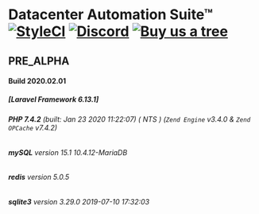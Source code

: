 # Datacenter Automation Suite&trade; [![StyleCI](https://github.styleci.io/repos/237141129/shield?branch=initial)](https://github.styleci.io/repos/237141129) [![Discord](https://img.shields.io/discord/673675299292053504?label=Discord%20Server&logo=Datacenter%20Automation%20Suite&style=for-the-badge)](https://discordapp.com/widget?id=673675299292053504&theme=dark) [![Buy us a tree](https://img.shields.io/badge/Treeware-%F0%9F%8C%B3-lightgreen?style=for-the-badge)](https://offset.earth/treeware?gift-trees)  
<!--[![Build Status](https://travis-ci.org/datacenter-automation/suite-l6.svg?branch=master)](https://travis-ci.org/datacenter-automation/suite-l6) [![Scrutinizer Code Quality](https://scrutinizer-ci.com/g/datacenter-automation/suite-l6/badges/quality-score.png?b=master)](https://scrutinizer-ci.com/g/datacenter-automation/suite-l6/?branch=master) [![Code Coverage](https://scrutinizer-ci.com/g/datacenter-automation/suite-l6/badges/coverage.png?b=master)](https://scrutinizer-ci.com/g/datacenter-automation/suite-l6/?branch=master) -->
## PRE_ALPHA
#### Build 2020.02.01
##### [Laravel Framework 6.13.1]
###### **PHP 7.4.2** (built: Jan 23 2020 11:22:07) ( NTS ) (_`Zend Engine`_ v3.4.0 & _`Zend OPCache`_ v7.4.2)
###### **mySQL** version 15.1 10.4.12-MariaDB
###### **redis** version 5.0.5
###### **sqlite3** version 3.29.0 2019-07-10 17:32:03

